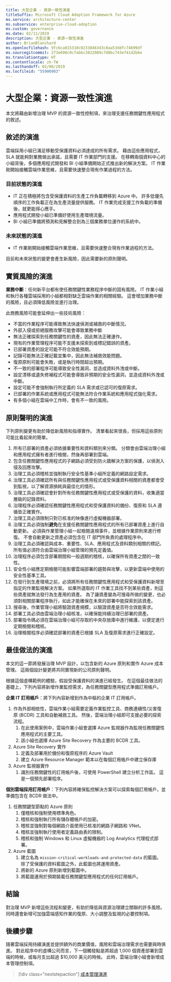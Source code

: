```yaml
---
title: 大型企業 - 資源一致性演進
titleSuffix: Microsoft Cloud Adoption Framework for Azure
ms.service: architecture-center
ms.subservice: enterprise-cloud-adoption
ms.custom: governance
ms.date: 02/11/2019
description: 大型企業 - 資源一致性演進
author: BrianBlanchard
ms.openlocfilehash: 9fc6ca015310c02338463d3c8aa53ddfc74699df
ms.sourcegitcommit: 273e690c0cfabbc3822089c7d8bc743ef41d2b6e
ms.translationtype: HT
ms.contentlocale: zh-TW
ms.lasthandoff: 02/08/2019
ms.locfileid: "55900903"
---
```

# <a name="large-enterprise-resource-consistency-evolution"></a>大型企業：資源一致性演進

本文將藉由新增治理 MVP 的資源一致性控制項，來治理支援任務關鍵性應用程式的敘述。

## <a name="evolution-of-the-narrative"></a>敘述的演進

雲端採用小組已滿足移動受保護資料必須達成的所有需求。 藉由這些應用程式，SLA 就能夠對業務做出承諾，且需要 IT 作業部門的支援。 在移轉兩個資料中心的小組背後，多個應用程式開發和 BI 小組準備開始正式推出新的解決方案。 IT 作業剛開始接觸雲端作業思維，且需要快速整合現有作業過程的方法。

### <a name="evolution-of-current-state"></a>目前狀態的演進

- IT 正在積極將包含受保護資料的生產工作負載轉移到 Azure 中。 許多低優先順序的工作負載正在為生產流量提供服務。 IT 作業完成支援工作負載的準備後，就更能得心應手。
- 應用程式開發小組已準備好使用生產環境流量。
- BI 小組已準備將預測和見解整合到為三個業務單位運作的系統中。

### <a name="evolution-of-the-future-state"></a>未來狀態的演進

- IT 作業剛開始接觸雲端作業思維，且需要快速整合現有作業過程的方法。

目前和未來狀態的變更會產生新風險，因此需要新的原則聲明。

## <a name="evolution-of-tangible-risks"></a>實質風險的演進

**業務中斷**：任何新平台都有使任務關鍵性業務程序中斷的固有風險。 IT 作業小組和執行各種雲端採用的小組都相對缺乏雲端作業的相關經驗。 這會增加業務中斷的風險，且必須降低風險並進行治理。

此商務風險可能會延伸出一些技術風險：

- 不當的作業程序可能導致無法快速偵測或補救的中斷情況。
- 外部入侵或拒絕服務攻擊可能會導致業務中斷
- 無法正確探索到任務關鍵性的資產，因此無法正確運作。
- 現有的作業管理程序可能不支援未探索到或標記錯誤的資產。
- 已部署資產的設定可能不符合效能預期。
- 記錄可能無法正確記載並集中，因此無法補救效能問題。
- 復原原則可能會失敗，或是執行時間超出預期。
- 不一致的部署程序可能導致安全性漏洞，並造成資料外洩或中斷。
- 設定漂移或遺失修補程式可能會導致非預期的安全性漏洞，並造成資料外洩或中斷。
- 設定可能不會強制執行所定義的 SLA 需求或已認可的復原需求。
- 已部署的作業系統或應用程式可能無法符合作業系統和應用程式強化需求。
- 有多個小組在雲端中工作時，會有不一致的風險。

## <a name="evolution-of-the-policy-statements"></a>原則聲明的演進

下列原則變更有助於降低新風險和指導實作。 清單看起來很長，但採用這些原則可能比看起來的簡單。

1. 所有已部署的資產必須依據重要性和資料類別來分類。 分類會由雲端治理小組和應用程式擁有者進行檢閱，然後再部署到雲端。
2. 包含任務關鍵性應用程式的子網路必須受到防火牆解決方案的保護，以偵測入侵及回應攻擊。
3. 治理工具必須稽核並強制執行安全性基準小組所定義的網路設定需求。
4. 治理工具必須確認所有與任務關鍵性應用程式或受保護資料相關的資產都會受到監視，以了解資源損耗與最佳化的情形。
5. 治理工具必須確認會針對所有任務關鍵性應用程式或受保護的資料，收集適當層級的記錄資料。
6. 治理程序必須確認任務關鍵性應用程式和受保護資料的備份、復原和 SLA 遵循皆正確實作。
7. 治理工具必須限制只對已核准的映像進行虛擬機器部署。
8. 治理工具必須強制**避免**在支援任務關鍵性應用程式的所有已部署資產上進行自動更新。 必須與作業管理小組一起檢閱違規事件，並根據作業原則來進行修復。 不會自動更新之資產必須包含在 IT 部門所負責的處理程序中。
9. 治理工具必須確認與成本、重要性、SLA、應用程式及資料類別相關的標記。 所有值必須符合由雲端治理小組管理的預先定義值。
10. 治理程序必須包含部署期間和一般週期的稽核，以確保所有資產之間的一致性。
11. 安全性小組應定期檢閱可能影響雲端部署的趨勢與攻擊，以更新雲端中使用的安全性基準工具。
12. 在發行到生產環境之前，必須將所有任務關鍵性應用程式和受保護資料新增至指定的作業監視解決方案。 如果所選取的 IT 作業工具找不到某些資產，則這些資產就無法發行為生產用的資產。 為了讓資產變為可搜尋所做的變更，也必須對相關部署程序執行，如此才能確保在未來的部署中能探索到該資產。
13. 搜尋後，作業管理小組將驗證資產規模，以驗證資產是否符合效能需求。
14. 部署工具必須由雲端治理小組核准，以確保能持續治理已部署的資產。
15. 部署指令碼必須在雲端治理小組可存取的中央存放庫中進行維護，以便定進行定期檢閱和稽核。
16. 治理檢閱程序必須確認部署的資產已根據 SLA 及復原需求進行正確設定。

## <a name="evolution-of-the-best-practices"></a>最佳做法的演進

本文的這一節將發展治理 MVP 設計，以包含新的 Azure 原則和實作 Azure 成本管理。 這兩個設計變更將共同實現新的公司原則聲明。

根據這個虛構範例的體驗，假設受保護資料的演進已經發生。 在這個最佳做法的基礎上，下列內容將新增作業監控需求，為任務關鍵型應用程式準備訂用帳戶。

**企業 IT 訂用帳戶**：將下列內容新增到作為中樞的企業 IT 訂用帳戶。

1. 作為外部相依性，雲端作業小組需要定義作業監控工具、商務連續性/災害復原 (BCDR) 工具和自動補救工具。 然後，雲端治理小組即可支援必要的探索流程。
    1. 在此使用案例中，雲端作業小組會選擇 Azure 監視器作為監視任務關鍵性應用程式的主要工具。
    2. 該小組也選擇 Azure Site Recovery 作為主要的 BCDR 工具。
2. Azure Site Recovery 實作
    1. 定義及部署用於備份和復原程序的 Azure Vault
    2. 建立 Azure Resource Manager 範本以在每個訂用帳戶中建立保存庫
3. Azure 監視器實作
    1. 識別任務關鍵性的訂用帳戶後，可使用 PowerShell 建立分析工作區。 這是一個預先部署程序。

**個別雲端採用訂用帳戶**：下列內容將確保監控解決方案可以探索每個訂用帳戶，並準備包含在 BCDR 做法中。

1. 任務關鍵型節點的 Azure 原則
    1. 僅稽核和強制使用標準角色。
    2. 稽核和強制執行所有儲存體帳戶的加密。
    3. 稽核並強制對每個網路介面使用已核准的網路子網路和 VNet。
    4. 稽核並強制執行使用者定義路由表的限制。
    5. 稽核和強制 Windows 和 Linux 虛擬機器的 Log Analytics 代理程式部署。
2. Azure 藍圖
    1. 建立名為 `mission-critical-workloads-and-protected-data` 的藍圖。 除了受保護的資料藍圖之外，此藍圖也將運用資產。
    2. 將新的 Azure 原則新增到藍圖中。
    3. 將藍圖運用於預期裝載任務關鍵型應用程式的任何訂用帳戶。

## <a name="conclusion"></a>結論

對治理 MVP 新增這些流程和變更，有助於降低與資源治理建立關聯的許多風險。 同時還會新增可加強雲端感知作業的復原、大小調整及監視的必要控制項。

## <a name="next-steps"></a>後續步驟

隨著雲端採用持續演進並提供額外的商業價值，風險和雲端治理需求也需要與時俱進。 對此程序中的虛構公司而言，下一個觸發點是將超過 1,000 個資產部署到雲端的時候，或每月支出超過 $10,000 美元的時候。 此時，雲端治理小組會新增成本管理控制項。

> [!div class="nextstepaction"]
> [成本管理演進](./cost-management-evolution.md)